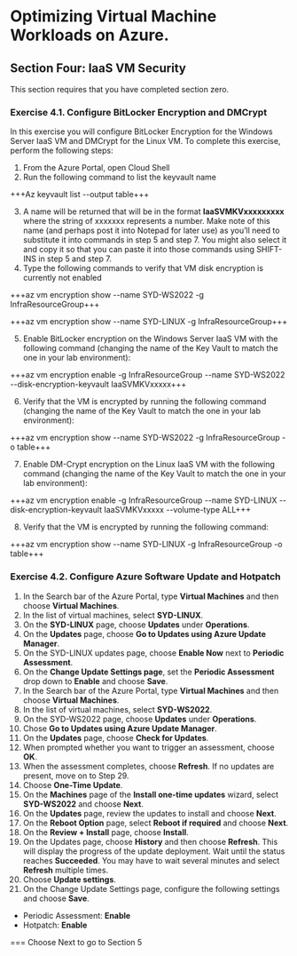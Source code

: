 # Optimizing Virtual Machine Workloads on Azure.

## Section Four: IaaS VM Security

This section requires that you have completed section zero.

### Exercise 4.1. Configure BitLocker Encryption and DMCrypt

In this exercise you will configure BitLocker Encryption for the Windows Server IaaS VM and DMCrypt for the Linux VM. To complete this exercise, perform the following steps:

1. From the Azure Portal, open Cloud Shell
2. Run the following command to list the keyvault name

+++Az keyvault list --output table+++

3. A name will be returned that will be in the format **IaaSVMKVxxxxxxxxx** where the string of xxxxxxx represents a number. Make note of this name (and perhaps post it into Notepad for later use) as you’ll need to substitute it into commands in step 5 and step 7. You might also select it and copy it so that you can paste it into those commands using SHIFT-INS in step 5 and step 7.
4. Type the following commands to verify that VM disk encryption is currently not enabled

+++az vm encryption show --name SYD-WS2022 -g InfraResourceGroup+++

+++az vm encryption show --name SYD-LINUX -g InfraResourceGroup+++

5. Enable BitLocker encryption on the Windows Server IaaS VM with the following command (changing the name of the Key Vault to match the one in your lab environment):

+++az vm encryption enable -g InfraResourceGroup --name SYD-WS2022 --disk-encryption-keyvault IaaSVMKVxxxxx+++

6. Verify that the VM is encrypted by running the following command (changing the name of the Key Vault to match the one in your lab environment):

+++az vm encryption show --name SYD-WS2022 -g InfraResourceGroup -o table+++

7. Enable DM-Crypt encryption on the Linux IaaS VM with the following command (changing the name of the Key Vault to match the one in your lab environment):

+++az vm encryption enable -g InfraResourceGroup --name SYD-LINUX --disk-encryption-keyvault IaaSVMKVxxxxx --volume-type ALL+++

8. Verify that the VM is encrypted by running the following command:

+++az vm encryption show --name SYD-LINUX -g InfraResourceGroup -o table+++

### Exercise 4.2. Configure Azure Software Update and Hotpatch

1. In the Search bar of the Azure Portal, type **Virtual Machines** and then choose **Virtual Machines**.
2. In the list of virtual machines, select **SYD-LINUX**.
3. On the **SYD-LINUX** page, choose **Updates** under **Operations**.
4. On the **Updates** page, choose **Go to Updates using Azure Update Manager**.
5. On the SYD-LINUX updates page, choose **Enable Now** next to **Periodic Assessment**.
6. On the **Change Update Settings page**, set the **Periodic Assessment** drop down to **Enable** and choose **Save**.
7. In the Search bar of the Azure Portal, type **Virtual Machines** and then choose **Virtual Machines**.
8. In the list of virtual machines, select **SYD-WS2022**.
9. On the SYD-WS2022 page, choose **Updates** under **Operations**.
10. Chose **Go to Updates using Azure Update Manager**.
11. On the **Updates** page, choose **Check for Updates**.
12. When prompted whether you want to trigger an assessment, choose **OK**.
13. When the assessment completes, choose **Refresh**. If no updates are present, move on to Step 29.
14. Choose **One-Time Update**.
15. On the **Machines** page of the **Install one-time updates** wizard, select **SYD-WS2022** and choose **Next**.
16. On the **Updates** page, review the updates to install and choose **Next**.
17. On the **Reboot Option** page, select **Reboot if required** and choose **Next**.
18. On the **Review + Install** page, choose **Install**.
19. On the Updates page, choose **History** and then choose **Refresh**. This will display the progress of the update deployment. Wait until the status reaches **Succeeded**. You may have to wait several minutes and select **Refresh** multiple times.
20. Choose **Update settings**.
21. On the Change Update Settings page, configure the following settings and choose **Save**.
- Periodic Assessment: **Enable**
- Hotpatch: **Enable**

===
Choose Next to go to Section 5